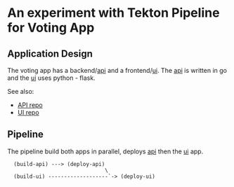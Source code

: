 # An experiment with Tekton Pipeline for Voting App

## Application Design

The voting app has a backend/[api] and a frontend/[ui]. The [api] is
written in go and the [ui] uses python - flask. 

See also: 
  - [API repo][api]
  - [UI repo][ui]

## Pipeline 
The pipeline build both apps in parallel, deploys [api] then the [ui] app.

```
  (build-api) ---> (deploy-api)
                               \
  (build-ui) -------------------`-> (deploy-ui)
  
```

[api]: http://github.com/sthaha/vote-api
[ui]: http://github.com/sthaha/vote-ui
